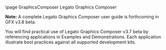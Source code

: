 \page GraphicsComposer Legato Graphics Composer

**Note:** A complete Legato Graphics Composer user guide is forthcoming in GFX v3.8 beta.

You will find practical use of Legato Graphics Composer v3.7 beta by referencing
applications in Examples and Demonstrations.  Each application illustrate best practices against all supported development kits.


